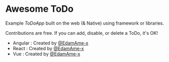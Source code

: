 # Awesome ToDo

Example *ToDoApp* built on the web (& Native) using framework or libraries.

Contributions are free.
If you can add, disable, or delete a ToDo, it's OK!

- Angular : Created by [@EdamAme-x](https://github.com/EdamAme-x)
- React : Created by [@EdamAme-x](https://github.com/EdamAme-x)
- Vue : Created by [@EdamAme-x](https://github.com/EdamAme-x)